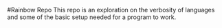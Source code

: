 #Rainbow Repo
This repo is an exploration on the verbosity of languages and some of the basic setup needed for a program to work.
